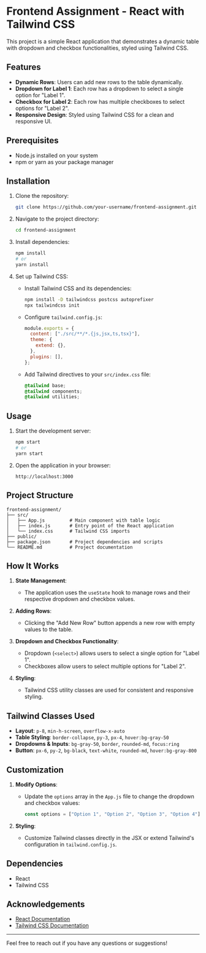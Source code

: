 # Frontend Assignment - React with Tailwind CSS

This project is a simple React application that demonstrates a dynamic table with dropdown and checkbox functionalities, styled using Tailwind CSS.

## Features

- **Dynamic Rows**: Users can add new rows to the table dynamically.
- **Dropdown for Label 1**: Each row has a dropdown to select a single option for "Label 1".
- **Checkbox for Label 2**: Each row has multiple checkboxes to select options for "Label 2".
- **Responsive Design**: Styled using Tailwind CSS for a clean and responsive UI.

## Prerequisites

- Node.js installed on your system
- npm or yarn as your package manager

## Installation

1. Clone the repository:

   ```bash
   git clone https://github.com/your-username/frontend-assignment.git
   ```

2. Navigate to the project directory:

   ```bash
   cd frontend-assignment
   ```

3. Install dependencies:

   ```bash
   npm install
   # or
   yarn install
   ```

4. Set up Tailwind CSS:
   - Install Tailwind CSS and its dependencies:
     ```bash
     npm install -D tailwindcss postcss autoprefixer
     npx tailwindcss init
     ```
   - Configure `tailwind.config.js`:
     ```javascript
     module.exports = {
       content: ["./src/**/*.{js,jsx,ts,tsx}"],
       theme: {
         extend: {},
       },
       plugins: [],
     };
     ```
   - Add Tailwind directives to your `src/index.css` file:
     ```css
     @tailwind base;
     @tailwind components;
     @tailwind utilities;
     ```

## Usage

1. Start the development server:

   ```bash
   npm start
   # or
   yarn start
   ```

2. Open the application in your browser:
   ```
   http://localhost:3000
   ```

## Project Structure

```
frontend-assignment/
├── src/
│   ├── App.js         # Main component with table logic
│   ├── index.js       # Entry point of the React application
│   └── index.css      # Tailwind CSS imports
├── public/
├── package.json       # Project dependencies and scripts
└── README.md          # Project documentation
```

## How It Works

1. **State Management**:

   - The application uses the `useState` hook to manage rows and their respective dropdown and checkbox values.

2. **Adding Rows**:

   - Clicking the "Add New Row" button appends a new row with empty values to the table.

3. **Dropdown and Checkbox Functionality**:

   - Dropdown (`<select>`) allows users to select a single option for "Label 1".
   - Checkboxes allow users to select multiple options for "Label 2".

4. **Styling**:
   - Tailwind CSS utility classes are used for consistent and responsive styling.

## Tailwind Classes Used

- **Layout**: `p-8`, `min-h-screen`, `overflow-x-auto`
- **Table Styling**: `border-collapse`, `py-3`, `px-4`, `hover:bg-gray-50`
- **Dropdowns & Inputs**: `bg-gray-50`, `border`, `rounded-md`, `focus:ring`
- **Button**: `px-6`, `py-2`, `bg-black`, `text-white`, `rounded-md`, `hover:bg-gray-800`

## Customization

1. **Modify Options**:

   - Update the `options` array in the `App.js` file to change the dropdown and checkbox values:
     ```javascript
     const options = ["Option 1", "Option 2", "Option 3", "Option 4"];
     ```

2. **Styling**:
   - Customize Tailwind classes directly in the JSX or extend Tailwind's configuration in `tailwind.config.js`.

## Dependencies

- React
- Tailwind CSS

## Acknowledgements

- [React Documentation](https://reactjs.org/docs/getting-started.html)
- [Tailwind CSS Documentation](https://tailwindcss.com/docs)

---

Feel free to reach out if you have any questions or suggestions!
